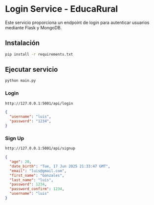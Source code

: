 # Login Service - EducaRural

Este servicio proporciona un endpoint de login para autenticar usuarios mediante Flask y MongoDB.

## Instalación

```bash
pip install -r requirements.txt
```

## Ejecutar servicio

```bash
python main.py
```

### Login

```bash
http://127.0.0.1:5001/api/login
```

```json
{
  "username": "luis",
  "password": "1234",
}

```

### Sign Up

```bash
http://127.0.0.1:5001/api/signup
```

```json
{
  "age": 20,
  "date_birth": "Tue, 17 Jun 2025 21:33:47 GMT",
  "email": "luis@gmail.com",
  "first_name": "Gonzales",
  "last_name": "luis",
  "password": 1234,
  "password_confirm": 1234,
  "username": "luis"
}
```
